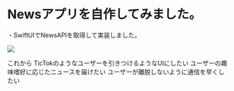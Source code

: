 # Newsアプリを自作してみました。

・SwiftUIでNewsAPIを取得して実装しました。






![](https://user-images.githubusercontent.com/52638834/91540700-27a7f780-e956-11ea-905f-ed711a520f52.jpeg)





これから
TicTokのようなユーザーを引きつけるようなUIにしたい
ユーザーの趣味嗜好に応じたニュースを届けたい
ユーザーが離脱しないように通信を早くしたい





